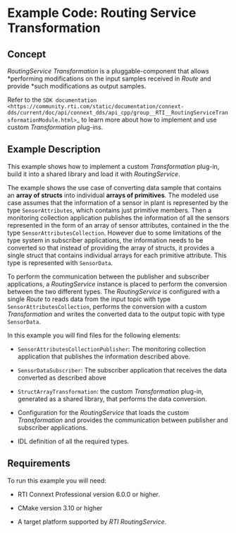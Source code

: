 # Example Code: Routing Service Transformation

## Concept

*RoutingService* *Transformation* is a pluggable-component that allows
*performing modifications on the input samples received in *Route* and provide
*such modifications as output samples.

Refer to the `SDK documentation
<https://community.rti.com/static/documentation/connext-dds/current/doc/api/connext_dds/api_cpp/group__RTI__RoutingServiceTransformationModule.html>`_
to learn more about how to implement and use custom *Transformation* plug-ins.

## Example Description

This example shows how to implement a custom *Transformation* plug-in, build it
into a shared library and load it with *RoutingService*.

The example shows the use case of converting data sample that contains an
**array of structs** into individual **arrays of primitives**. The modeled use
case assumes that the information of a sensor in plant is represented by the
type `SensorAttributes`, which contains just primitive members. Then a
monitoring collection application publishes the information of all the sensors
represented in the form of an array of sensor attributes, contained in the the
type `SensorAttributesCollection`. However due to some limitations of the type
system in subscriber applications, the information needs to be converted so
that instead of providing the array of structs, it provides a single struct
that contains individual arrays for each primitive attribute. This type is
represented with `SensorData`.

To perform the communication between the publisher and subscriber applications,
a *RoutingService* instance is placed to perform the conversion between the two
different types. The *RoutingService* is configured with a single *Route* to
reads data from the input topic with type `SensorAttributesCollection`,
performs the conversion with a custom *Transformation* and writes the converted
data to the output topic with type `SensorData`.

In this example you will find files for the following elements:

- `SensorAttributesCollectionPublisher`: The monitoring collection
  application that publishes the information described above.

- `SensorDataSubscriber`: The subscriber application that receives the data
  converted as described above

- `StructArrayTransformation`: the custom *Transformation* plug-in, generated
  as a shared library, that performs the data conversion.

- Configuration for the *RoutingService* that loads the custom *Transformation*
  and provides the communication between publisher and subscriber applications.

- IDL definition of all the required types.


## Requirements

To run this example you will need:

- RTI Connext Professional version 6.0.0 or higher.

- CMake version 3.10 or higher

- A target platform supported by *RTI* *RoutingService*.
